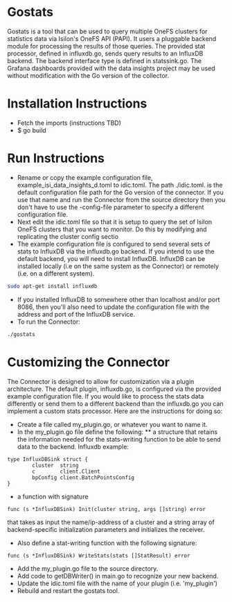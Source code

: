 # Gostats
Gostats is a tool that can be used to query multiple OneFS clusters for statistics data via Isilon's OneFS API (PAPI). It users a pluggable backend module for processing the results of those queries. The provided stat processor, defined in influxdb.go, sends query results to an InfluxDB backend. The backend interface type is defined in statssink.go. The Grafana dashboards provided with the data insights project may be used without modification with the Go version of the collector.

# Installation Instructions
* Fetch the imports (instructions TBD)
* $ go build

# Run Instructions
* Rename or copy the example configuration file, example_isi_data_insights_d.toml to idic.toml. The path ./idic.toml. is the default configuration file path for the Go version of the connector. If you use that name and run the Connector from the source directory then you don't have to use the -config-file parameter to specify a different configuration file.
* Next edit the idic.toml file so that it is setup to query the set of Isilon OneFS clusters that you want to monitor. Do this by modifying and replicating the  cluster config sectio
* The example configuration file is configured to send several sets of stats to InfluxDB via the influxdb.go backend. If you intend to use the default backend, you will need to install InfluxDB. InfluxDB can be installed locally (i.e on the same system as the Connector) or remotely (i.e. on a different system).
```sh
sudo apt-get install influxdb
```
* If you installed InfluxDB to somewhere other than localhost and/or port 8086, then you'll also need to update the configuration file with the address and port of the InfluxDB service.
* To run the Connector:
```sh
./gostats
```

# Customizing the Connector
The Connector is designed to allow for customization via a plugin architecture. The default plugin, influxdb.go, is configured via the provided example configuration file. If you would like to process the stats data differently or send them to a different backend than the influxdb.go you can implement a custom stats processor. Here are the instructions for doing so:
* Create a file called my_plugin.go, or whatever you want to name it.
* In the my_plugin.go file define the following:
** a structure that retains the information needed for the stats-writing function to be able to send data to the backend. Influxdb example:
```
type InfluxDBSink struct {
        cluster  string
        c        client.Client
        bpConfig client.BatchPointsConfig
}
```
 * a function with signature
```
func (s *InfluxDBSink) Init(cluster string, args []string) error
```
that takes as input the name/ip-address of a cluster and a string array of backend-specific initialization parameters and initializes the receiver.
 * Also define a stat-writing function with the following signature:
```
func (s *InfluxDBSink) WriteStats(stats []StatResult) error
```
* Add the my_plugin.go file to the source directory.
* Add code to getDBWriter() in main.go to recognize your new backend.
* Update the idic.toml file with the name of your plugin (i.e. 'my_plugin')
* Rebuild and restart the gostats tool.
